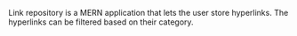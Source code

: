 Link repository is a MERN application that lets the user store hyperlinks. The hyperlinks can be filtered based on their category. 